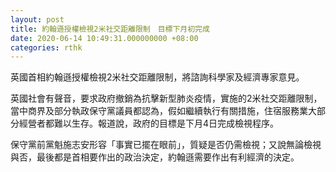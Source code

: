 ```yaml
---
layout: post
title: 約翰遜授權檢視2米社交距離限制　目標下月初完成
date: 2020-06-14 10:49:31.000000000 +08:00
categories: rthk
---
```


英國首相約翰遜授權檢視2米社交距離限制，將諮詢科學家及經濟專家意見。

英國社會有聲音，要求政府撤銷為抗擊新型肺炎疫情，實施的2米社交距離限制，當中商界及部分執政保守黨議員都認為，假如繼續執行有關措施，住宿服務業大部分經營者都難以生存。報道說，政府的目標是下月4日完成檢視程序。

保守黨前黨魁施志安形容「事實已擺在眼前」，質疑是否仍需檢視；又說無論檢視與否，最後都是首相要作出的政治決定，約翰遜需要作出有利經濟的決定。
